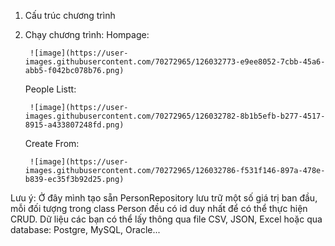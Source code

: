 1. Cấu trúc chương trình
 
   
2. Chạy chương trình:
    Hompage:
    
        ![image](https://user-images.githubusercontent.com/70272965/126032773-e9ee8052-7cbb-45a6-abb5-f042bc078b76.png)


    
    
    
   
   
   
   
   
   
   
   People Listt:
   
        ![image](https://user-images.githubusercontent.com/70272965/126032782-8b1b5efb-b277-4517-8915-a433807248fd.png)


    
    
    
    
   
   
   Create From:
   
        ![image](https://user-images.githubusercontent.com/70272965/126032786-f531f146-897a-478e-b839-ec35f3b92d25.png)




Lưu ý: Ở đây mình tạo sẵn PersonRepository lưu trữ một số giá trị ban đầu, mỗi đối tượng trong class Person đều có id duy nhất để có thể thực hiện CRUD.
Dữ liệu các bạn có thể lấy thông qua file CSV, JSON, Excel hoặc qua database: Postgre, MySQL, Oracle...
